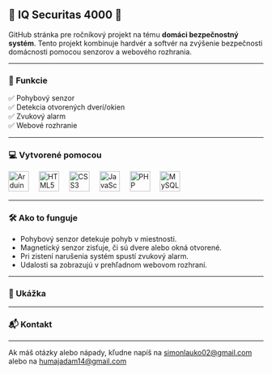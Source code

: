 
🔐 IQ Securitas 4000 🔐
---
  GitHub stránka pre ročníkový projekt na tému <strong>domáci bezpečnostný systém</strong>. Tento projekt kombinuje hardvér a softvér na zvýšenie bezpečnosti domácnosti pomocou senzorov a webového rozhrania.
  
---

### 💎 Funkcie


 ✅ Pohybový senzor  
 ✅ Detekcia otvorených dverí/okien  
 ✅ Zvukový alarm  
 ✅ Webové rozhranie

---

### 💻 Vytvorené pomocou

<div align="left">
  <img src="https://cdn.jsdelivr.net/gh/devicons/devicon/icons/arduino/arduino-original.svg" height="40" alt="Arduino" />
  <img width="12" />
  <img src="https://cdn.jsdelivr.net/gh/devicons/devicon/icons/html5/html5-original.svg" height="40" alt="HTML5" />
  <img width="12" />
  <img src="https://cdn.jsdelivr.net/gh/devicons/devicon/icons/css3/css3-original.svg" height="40" alt="CSS3" />
  <img width="12" />
  <img src="https://cdn.jsdelivr.net/gh/devicons/devicon/icons/javascript/javascript-original.svg" height="40" alt="JavaScript" />
  <img width="12" />
  <img src="https://cdn.jsdelivr.net/gh/devicons/devicon/icons/php/php-original.svg" height="40" alt="PHP" />
  <img width="12" />
  <img src="https://cdn.jsdelivr.net/gh/devicons/devicon/icons/mysql/mysql-original.svg" height="40" alt="MySQL" />
</div>

---

### 🛠️ Ako to funguje

  - Pohybový senzor detekuje pohyb v miestnosti.
  - Magnetický senzor zisťuje, či sú dvere alebo okná otvorené.
  - Pri zistení narušenia systém spustí zvukový alarm.
  - Udalosti sa zobrazujú v prehľadnom webovom rozhraní.

---

### 📸 Ukážka 

---

### 📬 Kontakt

---

Ak máš otázky alebo nápady, kľudne napíš na 
[simonlauko02@gmail.com](mailto:simonlauko02@gmail.com) 
alebo na
[humajadam14@gmail.com](mailto:humajadam14@gmail.com)
